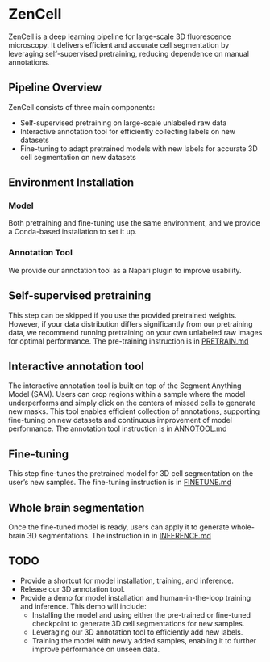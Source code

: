 # ZenCell
ZenCell is a deep learning pipeline for large-scale 3D fluorescence microscopy. It delivers efficient and accurate cell segmentation by leveraging self-supervised pretraining, reducing dependence on manual annotations. 

## Pipeline Overview 
ZenCell consists of three main components:
- Self-supervised pretraining on large-scale unlabeled raw data
- Interactive annotation tool for efficiently collecting labels on new datasets
- Fine-tuning to adapt pretrained models with new labels for accurate 3D cell segmentation on new datasets

## Environment Installation 
### Model
Both pretraining and fine-tuning use the same environment, and we provide a Conda-based installation to set it up.
### Annotation Tool
We provide our annotation tool as a Napari plugin to improve usability.

## Self-supervised pretraining
This step can be skipped if you use the provided pretrained weights. However, if your data distribution differs significantly from our pretraining data, we recommend running pretraining on your own unlabeled raw images for optimal performance. The pre-training instruction is in [PRETRAIN.md](doc/PRETRAIN.md)

## Interactive annotation tool
The interactive annotation tool is built on top of the Segment Anything Model (SAM). Users can crop regions within a sample where the model underperforms and simply click on the centers of missed cells to generate new masks. This tool enables efficient collection of annotations, supporting fine-tuning on new datasets and continuous improvement of model performance. The annotation tool instruction is in [ANNOTOOL.md](doc/ANNOTOOL.md)

## Fine-tuning 
This step fine-tunes the pretrained model for 3D cell segmentation on the user’s new samples. The fine-tuning instruction is in [FINETUNE.md](doc/FINETUNE.md)

## Whole brain segmentation 
Once the fine-tuned model is ready, users can apply it to generate whole-brain 3D segmentations. The instruction in in [INFERENCE.md](doc/INFERENCE.md)

## TODO
- Provide a shortcut for model installation, training, and inference.
- Release our 3D annotation tool.
- Provide a demo for model installation and human-in-the-loop training and inference. This demo will include:
  - Installing the model and using either the pre-trained or fine-tuned checkpoint to generate 3D cell segmentations for new samples.
  - Leveraging our 3D annotation tool to efficiently add new labels.
  - Training the model with newly added samples, enabling it to further improve performance on unseen data.

